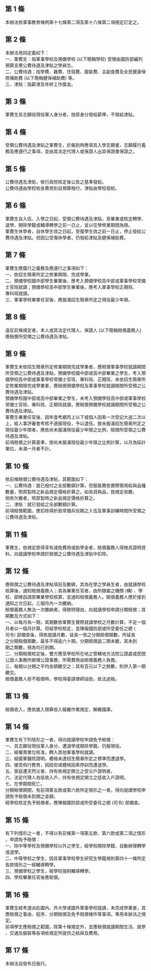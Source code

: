第 1 條
-------
本辦法依軍事教育條例第十七條第二項及第十八條第二項規定訂定之。

第 2 條
-------
本辦法用詞定義如下：  
一、軍費生：指軍事學校及預備學校 (以下簡稱學校) 受領由國防部編列  
    預算支應公費待遇及津貼之學員生。  
二、公費待遇：指學費、雜費、住宿費、服裝費、主副食費及全民健康保  
    險補助費 (以下簡稱健保補助費) 等。  
三、津貼：指薪津及年終工作獎金。

第 3 條
-------
軍費生具志願役現役軍人身分者，按原身分發給薪俸，不發給津貼。

第 4 條
-------
受領公費待遇及津貼之軍費生，於報到時應填具入學志願書，志願履行義  
務及應遵行之事項，並由其法定代理人或保證人出具保證書保證之。

第 5 條
-------
公費待遇及津貼，依行政院核定後公告之基準發給。  
公費待遇由學校依各費用別自預算撥付，津貼由學校發給。

第 6 條
-------
軍費生自入伍、入學之日起，受領公費待遇及津貼，至畢業或核定轉學、  
退學、開除學籍或輔導轉學之前一日止，並以在學修業期間為限。  
軍費生休學者，自休學生效之日起，至復學生效之前一日止，停止發給公  
費待遇及津貼。但因公受傷休學者，仍發給津貼及健保補助費。

第 7 條
-------
軍費生應履行之義務及應遵行之事項如下：  
一、依招生簡章所定之修業期限，完成學業。  
二、預備學校國中部學生畢業後，應考入預備學校高中部或軍事學校常備  
    士官班就讀；預備學校高中部學生畢業後，應考入軍事學校正期班、  
    專科班就讀。  
三、軍事學校畢業任官後，應服滿招生簡章所定之現役最少年限。

第 8 條
-------
違反前條規定者，本人或其法定代理人、保證人 (以下簡稱賠償義務人)  
應賠償所受領之公費待遇及津貼。

第 9 條
-------
軍費生未依招生簡章所定修業期限完成學業者，應賠償軍事學校就讀期間  
所受領之公費待遇及津貼。預備學校國中部或高中部畢業之學生，考入預  
備學校高中部或軍事學校常備士官班、專科班、正期班，未依招生簡章所  
定修業期限完成學業者，應賠償預備學校及軍事學校就讀期間所受領之公  
費待遇及津貼。  
預備學校國中部或高中部畢業之學生，未考入預備學校高中部或軍事學校  
常備士官班、專科班、正期班就讀，應賠償預備學校就讀期間所受領之公  
費待遇及津貼。  
軍費生畢業任官後，因年度考績丙上以下或個人因素一次受記大過二次以  
上，經人事評審會考核不適服現役，予以退伍，致未服滿招生簡章所定之  
現役最少年限者，應依尚未服滿現役最少年限之比例，賠償所受領之公費  
待遇及津貼。  
前項賠償之計算基準，按尚未服滿現役最少年限之比例計算，以月為採計  
單位，未滿一月者不計。

第 10 條
--------
依前條賠償公費待遇及津貼，其範圍如下：  
一、公費待遇：就已撥付之全部數額計算。但服裝費依實際領用給與品種  
    數量，照原製時之新品規定價格折算之。如為貸與品，按規定收繳，  
    倘有欠繳者，照原製時之新品規定價格折算之。  
二、津貼：就已發給之全部數額計算。  
前項賠償範圍，應扣除得折抵常備兵役期之入伍及軍事訓練時間所受領之  
公費待遇及津貼。

第 11 條
--------
軍費生，依規定原得享有減免費用或助學金者，賠償義務人得檢具證明資  
料，向就讀學校申請於賠償之公費待遇及津貼中扣除。

第 12 條
--------
應賠償之公費待遇及津貼項目及數額，其為在學之學員生者，由就讀學校  
核算後，通知賠償義務人；其為畢業任官者，由所隸屬之機關 (構) 、學  
校、部隊函請原畢業學校核算，並通知賠償義務人。賠償義務人應於接到  
通知之次日起，三個月內一次繳納。  
賠償義務人無法一次繳納者，得敘明理由，向就讀學校申請分期賠償；其  
期數及方式如下：  
一、以每月為一期，其期數依軍費生實際就讀學校之月數計算，不足一個  
    月者以一個月計算。但經學校核定，並陳報國防部或所受委任之總 (  
    司令) 部備查後，得依就讀月數，延長一倍之分期賠償期數，所延長  
    之分期賠償期數，最多不得逾六十期。分期賠償逾二期未繳，其未到  
    期之期數，視為均已到期。  
二、分期賠償核定後，雙方應至學校所在地之管轄地方法院公證處或民間  
    公證人事務所辦理公證事務，所需費用由賠償義務人負擔。  
三、每期以分期之平均金額繳交之；其有百元以下之餘數，則併入第一期  
    繳交。  
賠償義務人拒不賠償時，學校得委請律師協助，依法追賠。

第 13 條
--------
賠償收入，應依歲入預算收入報繳作業規定，解繳國庫。

第 14 條
--------
軍費生有下列情形之一者，得向就讀學校申請免予賠償：  
一、具志願役現役軍人身分，遭退學或開除學籍，仍服現役。  
二、經權責單位核准，轉入其他軍事學校就讀。  
三、經國軍醫院證明，體格未達招生簡章所定之標準而遭退學。  
四、接受飛行教育，因技術或體格因素停訓而遭退學。  
五、家庭遭天然災害，持有依規定開立之受災戶證明者。  
六、法定代理人為低收入戶，持有依規定開立之低收入戶證明。  
七、在學期間死亡。  
分期賠償期間，有前項第五款或第六款所定情形之一者，得向就讀學校申  
請免予賠償未到期之金額。  
經學校核定免予賠償者，應陳報國防部或所受委任之總 (司令) 部備查。

第 15 條
--------
有下列情形之一者，不得以有前條第一項第五款、第六款或第二項之情形  
，申請免予賠償：  
一、除中等學校及預備學校以外之學生，經學校開除學籍、自動辦理轉學  
    或退學。  
二、中等學校之學生，因具軍事學校學生研究生學籍規則第四十一條所定  
    各款情形之一經輔導轉學。  
三、預備學校之學生，經學校強制輔導轉學。  
四、學校畢業任官後應賠償。

第 16 條
--------
軍費生經考選派赴國內、外大學或國外軍事學校就讀，未完成學業者，其  
應賠償之事由、程序、分期賠償及免予賠償條件等事項，準用本辦法之規  
定。  
前項學生應賠償之範圍，除第十條規定外，並應賠償就讀期間生活、就學  
、交通及服裝等各項依規定所提供之給與及費用。

第 17 條
--------
本辦法自發布日施行。


